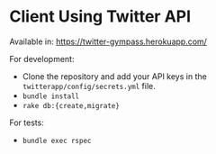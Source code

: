 # Client Using Twitter API

Available in:
https://twitter-gympass.herokuapp.com/

For development:

- Clone the repository and add your API keys in the `twitterapp/config/secrets.yml` file.
- `bundle install`
- `rake db:{create,migrate}`

For tests:

- `bundle exec rspec`
